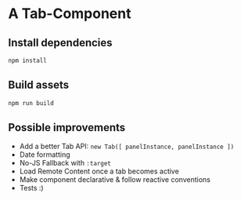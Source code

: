 # A Tab-Component

## Install dependencies

```bash
npm install
```

## Build assets

```bash
npm run build
```

## Possible improvements

- Add a better Tab API: `new Tab([ panelInstance, panelInstance ])`
- Date formatting
- No-JS Fallback with `:target`
- Load Remote Content once a tab becomes active
- Make component declarative & follow reactive conventions
- Tests :)
